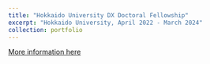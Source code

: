 ```yaml
---
title: "Hokkaido University DX Doctoral Fellowship"
excerpt: "Hokkaido University, April 2022 - March 2024"
collection: portfolio
---
```


[More information here](https://sites.google.com/eis.hokudai.ac.jp/dxphd-fellow/home)

